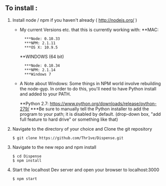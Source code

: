 ## To install :

1. Install node / npm if you haven't already ( http://nodejs.org/ )
    * My current Versions etc. that this is currently working with:
        **MAC:

            ***Node: 0.10.33
            ***NPM: 2.1.11
            ***OS X: 10.9.5

        **WINDOWS (64 bit)

            ***Node: 0.10.34
            ***NPM: 2.1.14
            ***Windows 7

    * A Note about Windows: Some things in NPM world involve rebuilding the node-gyp. In order to do this, you'll need to have Python install and added to your PATH.

        **Python 2.7: https://www.python.org/downloads/release/python-279/
            ***Be sure to manually tell the Python installer to add the program to your path; it is disabled by default. (drop-down box, "add full feature to hard drive" or something like that)

2. Navigate to the directory of your choice and Clone the git repository
    ```
    $ git clone https://github.com/Thr1ve/Dispense.git
    ```

3. Navigate to the new repo and npm install
    ```
    $ cd Dispense
    $ npm install
    ```

4. Start the localhost Dev server and open your browser to localhost:3000
    ```
    $ npm start
    ```
